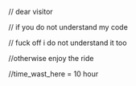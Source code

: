 // dear visitor 


// if you do not understand my code 


// fuck off i do not understand it too 


//otherwise enjoy the ride

//time_wast_here = 10 hour
